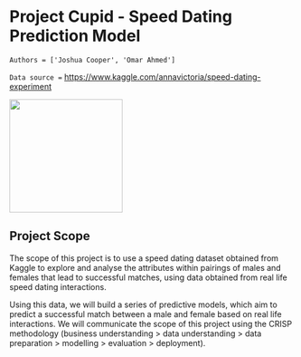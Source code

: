 # Project Cupid - Speed Dating Prediction Model
`Authors = ['Joshua Cooper', 'Omar Ahmed']`

`Data source =`  https://www.kaggle.com/annavictoria/speed-dating-experiment

<img width="200" height="200" src="https://storybookstorage.s3.amazonaws.com/items/images/000/353/403/original/20160422-9-1ijhw0.png">

## Project Scope

The scope of this project is to use a speed dating dataset obtained from Kaggle to explore and analyse the attributes within pairings of males and females that lead to successful matches, using data obtained from real life speed dating interactions. 

Using this data, we will build a series of predictive models, which aim to predict a successful match between a male and female based on real life interactions. We will communicate the scope of this project using the CRISP methodology (business understanding > data understanding > data preparation > modelling > evaluation > deployment). 